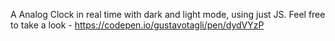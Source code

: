 A Analog Clock in real time with dark and light mode, using just JS.
Feel free to take a look - https://codepen.io/gustavotagli/pen/dydVYzP
